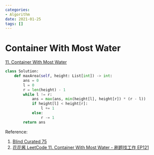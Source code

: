```yaml
---
categories:
- Algorithm
date: 2021-01-25
tags: []
---
```


# Container With Most Water

[11. Container With Most Water](https://leetcode.com/problems/container-with-most-water/)

```python
class Solution:
    def maxArea(self, height: List[int]) -> int:
        ans = 0
        l = 0
        r = len(height) - 1
        while l != r:
            ans = max(ans, min(height[l], height[r]) * (r - l))
            if height[l] < height[r]:
                l += 1
            else:
                r -= 1
        return ans
```

Reference:

1. [Blind Curated 75](https://leetcode.com/list/xoqag3yj/)
2. [花花酱 LeetCode 11. Container With Most Water - 刷题找工作 EP121](https://youtu.be/IONgE6QZgGI)
